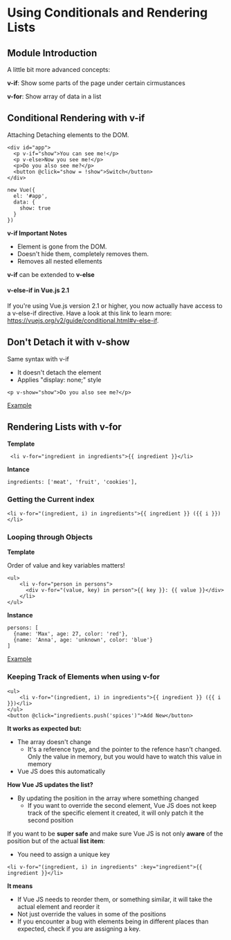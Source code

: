 # Using Conditionals and Rendering Lists

## Module Introduction

A little bit more advanced concepts:

**v-if**: Show some parts of the page under certain cirmustances

**v-for**: Show array of data in a list

## Conditional Rendering with v-if

Attaching Detaching elements to the DOM.

```
<div id="app">
  <p v-if="show">You can see me!</p>
  <p v-else>Now you see me!</p>
  <p>Do you also see me?</p>
  <button @click="show = !show">Switch</button>
</div>
```

```
new Vue({
  el: '#app',
  data: {
    show: true
  }
})
```

**v-if Important Notes**

* Element is gone from the DOM. 
* Doesn't hide them, completely removes them.
* Removes all nested ellements

**v-if** can be extended to **v-else**

#### v-else-if in Vue.js 2.1
If you're using Vue.js version 2.1 or higher, you now actually have access to a v-else-if  directive. Have a look at this link to learn more: https://vuejs.org/v2/guide/conditional.html#v-else-if.


## Don't Detach it with v-show
Same syntax with v-if

* It doesn't detach the element
* Applies "display: none;" style

```
<p v-show="show">Do you also see me?</p>
```

[Example](https://codepen.io/ioanmeri/pen/qBBRBdO)

## Rendering Lists with v-for
**Template**
```
 <li v-for="ingredient in ingredients">{{ ingredient }}</li>
```

**Intance**
```
ingredients: ['meat', 'fruit', 'cookies'],
```

### Getting the Current index

```
<li v-for="(ingredient, i) in ingredients">{{ ingredient }} ({{ i }})</li>
```

### Looping through Objects
**Template**

Order of value and key variables matters!

```
<ul>
	<li v-for="person in persons">
	  <div v-for="(value, key) in person">{{ key }}: {{ value }}</div>
	</li>
</ul>
```

**Instance**

```
persons: [
  {name: 'Max', age: 27, color: 'red'},
  {name: 'Anna', age: 'unknown', color: 'blue'}
]
```

[Example](https://codepen.io/ioanmeri/pen/ZEELRQa)

### Keeping Track of Elements when using v-for
```
<ul>
	<li v-for="(ingredient, i) in ingredients">{{ ingredient }} ({{ i }})</li>
</ul>
<button @click="ingredients.push('spices')">Add New</button>
```

**It works as expected but:**

* The array doesn't change
	* It's a reference type, and the pointer to the refence hasn't changed. Only the value in memory, but you would have to watch this value in memory
* Vue JS does this automatically

**How Vue JS updates the list?**

* By updating the position in the array where something changed
  * If you want to override the second element, Vue JS does not keep track of the specific element it created, it will only patch it the second position


If you want to be **super safe** and make sure Vue JS is not only **aware** of the position but of the actual **list item**:

* You need to assign a unique key

```
<li v-for="(ingredient, i) in ingredients" :key="ingredient">{{ ingredient }}</li>
```
**It means**

* If Vue JS needs to reorder them, or something similar, it will take the actual element and reorder it
* Not just override the values in some of the positions
* If you encounter a bug with elements being in different places than expected, check if you are assigning a key.